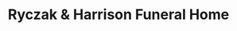 ---
title: "Ryczak & Harrison Funeral Home"
url: /mayfield/ryczak-und-harrison-funeral-home/
shop: Bestattungen
---